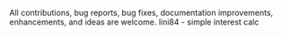 All contributions, bug reports, bug fixes, documentation improvements, enhancements, and ideas are welcome.
lini84 - simple interest calc 
